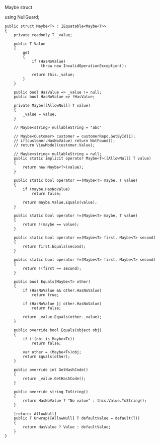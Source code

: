 Maybe struct

using NullGuard;

    public struct Maybe<T> : IEquatable<Maybe<T>>
    {
        private readonly T _value;

        public T Value
        {
            get
            {
                if (HasNoValue)
                    throw new InvalidOperationException();

                return this._value;
            }
        }

        public bool HasValue => _value != null;
        public bool HasNoValue => !HasValue;

        private Maybe([AllowNull] T value)
        {
            _value = value;
        }
        
        // Maybe<string> nullableString = "abc"

        // Maybe<Customer> customer = customerRepo.GetById(1);
        // if(customer.HasNoValue) return NotFound();
        // return ViewModel(customer.Value);

        // Maybe<string> nullableString = null;
        public static implicit operator Maybe<T>([AllowNull] T value)
        {
            return new Maybe<T>(value);
        }

        public static bool operator ==(Maybe<T> maybe, T value)
        {
            if (maybe.HasNoValue)
                return false;

            return maybe.Value.Equals(value);
        }

        public static bool operator !=(Maybe<T> maybe, T value)
        {
            return !(maybe == value);
        }

        public static bool operator ==(Maybe<T> first, Maybe<T> second)
        {
            return first.Equals(second);
        }

        public static bool operator !=(Maybe<T> first, Maybe<T> second)
        {
            return !(first == second);
        }

        public bool Equals(Maybe<T> other)
        {
            if (HasNoValue && other.HasNoValue)
                return true;

            if (HasNoValue || other.HasNoValue)
                return false;

            return _value.Equals(other._value);
        }

        public override bool Equals(object obj)
        {
            if (!(obj is Maybe<T>))
                return false;

            var other = (Maybe<T>)obj;
            return Equals(other);
        }

        public override int GetHashCode()
        {
            return _value.GetHashCode();
        }

        public override string ToString()
        {
            return HasNoValue ? "No value" : this.Value.ToString();
        }

        [return: AllowNull]
        public T Unwrap([AllowNull] T defaultValue = default(T))
        {
            return HasValue ? Value : defaultValue;
        }
    }
